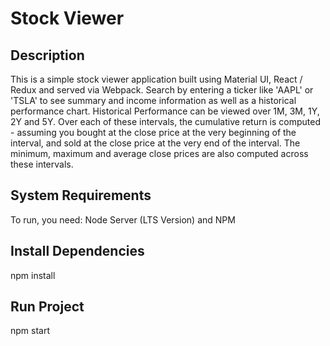 # Stock Viewer
## Description
This is a simple stock viewer application built using Material UI, React / Redux and served via Webpack. Search by entering a ticker like 'AAPL' or 'TSLA' to see summary and income information as well as a historical performance chart. Historical Performance can be viewed over 1M, 3M, 1Y, 2Y and 5Y. Over each of these intervals, the cumulative return is computed - assuming you bought at the close price at the very beginning of the interval, and sold at the close price at the very end of the interval. The minimum, maximum and average close prices are also computed across these intervals. 
## System Requirements
To run, you need: Node Server (LTS  Version) and NPM
## Install Dependencies
npm install
## Run Project
npm start

